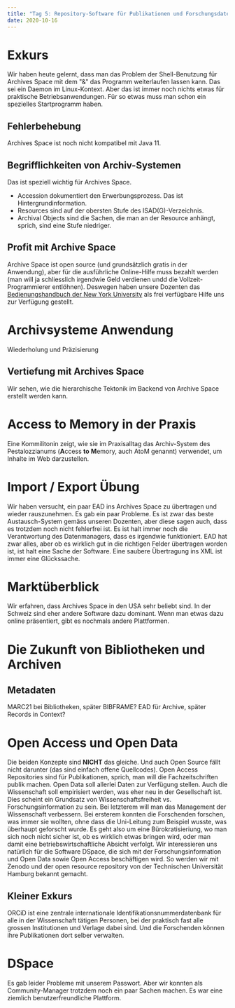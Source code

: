 ```yaml
---
title: "Tag 5: Repository-Software für Publikationen und Forschungsdaten"
date: 2020-10-16
---
```


# Exkurs
Wir haben heute gelernt, dass man das Problem der Shell-Benutzung für Archives Space mit dem "&" das Programm weiterlaufen lassen kann. Das sei ein Daemon im Linux-Kontext. Aber das ist immer noch nichts etwas für praktische Betriebsanwendungen. Für so etwas muss man schon ein spezielles Startprogramm haben. 

## Fehlerbehebung
Archives Space ist noch nicht kompatibel mit Java 11. 

## Begrifflichkeiten von Archiv-Systemen 
Das ist speziell wichtig für Archives Space. 
+ Accession dokumentiert den Erwerbungsprozess. Das ist Hintergrundinformation. 
+ Resources sind auf der obersten Stufe des ISAD(G)-Verzeichnis. 
+ Archival Objects sind die Sachen, die man an der Resource anhängt, sprich, sind eine Stufe niedriger. 

## Profit mit Archive Space 
Archive Space ist open source (und grundsätzlich gratis in der Anwendung), aber für die ausführliche Online-Hilfe muss bezahlt werden (man will ja schliesslich irgendwie Geld verdienen undd die Vollzeit-Programmierer entlöhnen). 
Deswegen haben unsere Dozenten das [Bedienungshandbuch der New York University](https://docs.google.com/document/d/11kWxbFTazB6q5fDNBWDHJxMf3wdVsp8cd7HzjEhE-ao/edit#heading=h.nscr859g1snm) als frei verfügbare Hilfe uns zur Verfügung gestellt. 

# Archivsysteme Anwendung
Wiederholung und Präzisierung
## Vertiefung mit Archives Space
Wir sehen, wie die hierarchische Tektonik im Backend von Archive Space erstellt werden kann. 
# Access to Memory in der Praxis
Eine Kommilitonin zeigt, wie sie im Praxisalltag das Archiv-System des Pestalozzianums (**A**ccess **to** **M**emory, auch AtoM genannt) verwendet, um Inhalte im Web darzustellen. 

# Import / Export Übung
Wir haben versucht, ein paar EAD ins Archives Space zu übertragen und wieder rauszunehmen. Es gab ein paar Probleme. Es ist zwar das beste Austausch-System gemäss unseren Dozenten, aber diese sagen auch, dass es trotzdem noch nicht fehlerfrei ist. Es ist halt immer noch die Verantwortung des Datenmanagers, dass es irgendwie funktioniert. 
EAD hat zwar alles, aber ob es wirklich gut in die richtigen Felder übertragen worden ist, ist halt eine Sache der Software. Eine saubere Übertragung ins XML ist immer eine Glückssache. 

# Marktüberblick
Wir erfahren, dass Archives Space in den USA sehr beliebt sind. In der Schweiz sind eher andere Software dazu dominant. Wenn man etwas dazu online präsentiert, gibt es nochmals andere Plattformen. 

# Die Zukunft von Bibliotheken und Archiven
## Metadaten
MARC21 bei Bibliotheken, später BIBFRAME? EAD für Archive, später Records in Context? 

# Open Access und Open Data
Die beiden Konzepte sind **NICHT** das gleiche. Und auch Open Source fällt nicht darunter (das sind einfach offene Quellcodes). 
Open Access Repositories sind für Publikationen, sprich, man will die Fachzeitschriften publik machen. Open Data soll allerlei Daten zur Verfügung stellen. 
Auch die Wissenschaft soll empirisiert werden, was eher neu in der Gesellschaft ist. Dies scheint ein Grundsatz von Wissenschaftsfreiheit vs. Forschungsinformation zu sein. Bei letzterem will man das Management der Wissenschaft verbessern. Bei ersterem konnten die Forschenden forschen, was immer sie wollten, ohne dass die Uni-Leitung zum Beispiel wusste, was überhaupt geforscht wurde. Es geht also um eine Bürokratisieriung, wo man sich noch nicht sicher ist, ob es wirklich etwas bringen wird, oder man damit eine betriebswirtschaftliche Absicht verfolgt. 
Wir interessieren uns natürlich für die Software DSpace, die sich mit der Forschungsinformation und Open Data sowie Open Access beschäftigen wird. 
So werden wir mit Zenodo und der open resource repository von der Technischen Universität Hamburg bekannt gemacht. 
## Kleiner Exkurs
ORCiD ist eine zentrale internationale Identifikationsnummerdatenbank für alle in der Wissenschaft tätigen Personen, bei der praktisch fast alle grossen Institutionen und Verlage dabei sind. Und die Forschenden können ihre Publikationen dort selber verwalten. 

# DSpace
Es gab leider Probleme mit unserem Passwort. Aber wir konnten als Community-Manager trotzdem noch ein paar Sachen machen. Es war eine ziemlich benutzerfreundliche Plattform. 
